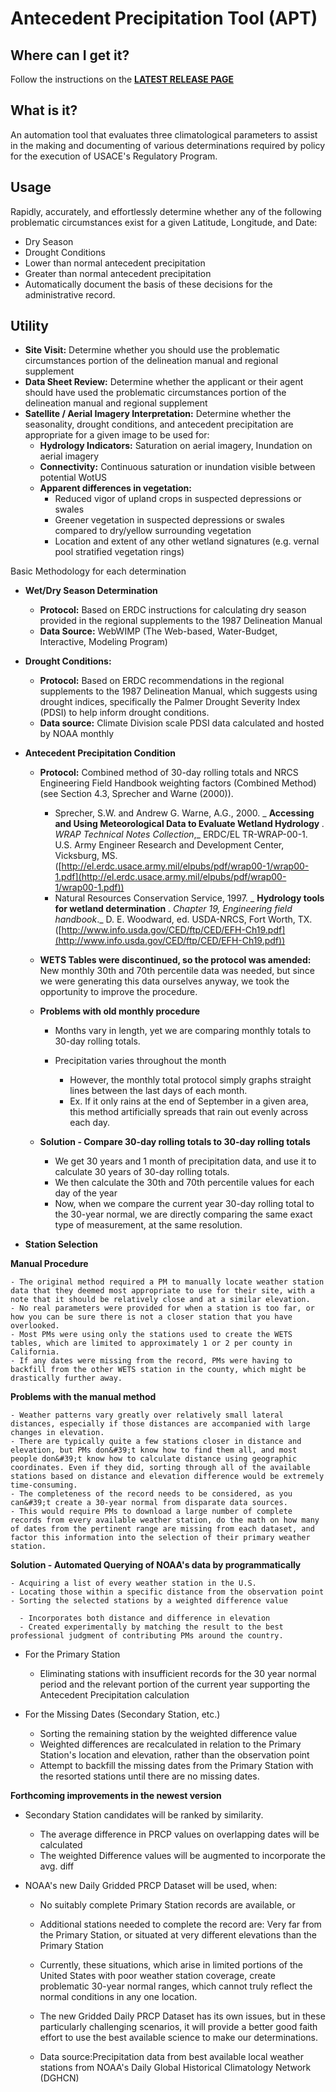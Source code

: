 # Antecedent Precipitation Tool (APT)
## Where can I get it?
Follow the instructions on the [**LATEST RELEASE PAGE**](https://github.com/jDeters-USACE/Antecedent-Precipitation-Tool/releases/latest)

## What is it?

An automation tool that evaluates three climatological parameters to assist in the making and documenting of various determinations required by policy for the execution of USACE&#39;s Regulatory Program.

## Usage

Rapidly, accurately, and effortlessly determine whether any of the following problematic circumstances exist for a given Latitude, Longitude, and Date:

- Dry Season
- Drought Conditions
- Lower than normal antecedent precipitation
- Greater than normal antecedent precipitation
- Automatically document the basis of these decisions for the administrative record.

## Utility

- **Site Visit:** Determine whether you should use the problematic circumstances portion of the delineation manual and regional supplement
- **Data Sheet Review:** Determine whether the applicant or their agent should have used the problematic circumstances portion of the delineation manual and regional supplement
- **Satellite / Aerial Imagery Interpretation:** Determine whether the seasonality, drought conditions, and antecedent precipitation are appropriate for a given image to be used for:
  - **Hydrology Indicators:** Saturation on aerial imagery, Inundation on aerial imagery
  - **Connectivity:** Continuous saturation or inundation visible between potential WotUS
  - **Apparent differences in vegetation:**
    - Reduced vigor of upland crops in suspected depressions or swales
    - Greener vegetation in suspected depressions or swales compared to dry/yellow surrounding vegetation
    - Location and extent of any other wetland signatures (e.g. vernal pool stratified vegetation rings)

Basic Methodology for each determination

- **Wet/Dry Season Determination**
  - **Protocol:** Based on ERDC instructions for calculating dry season provided in the regional supplements to the 1987 Delineation Manual
  - **Data Source:** WebWIMP (The Web-based, Water-Budget, Interactive, Modeling Program)
- **Drought Conditions:**
  - **Protocol:** Based on ERDC recommendations in the regional supplements to the 1987 Delineation Manual, which suggests using drought indices, specifically the Palmer Drought Severity Index (PDSI) to help inform drought conditions.
  - **Data source:** Climate Division scale PDSI data calculated and hosted by NOAA monthly

- **Antecedent Precipitation Condition**
  - **Protocol:** Combined method of 30-day rolling totals and NRCS Engineering Field Handbook weighting factors (Combined Method) (see Section 4.3, Sprecher and Warne (2000)).
    - Sprecher, S.W. and Andrew G. Warne, A.G., 2000. _ **Accessing and Using Meteorological Data to Evaluate Wetland Hydrology** _. WRAP Technical Notes Collection_,_ ERDC/EL TR-WRAP-00-1. U.S. Army Engineer Research and Development Center, Vicksburg, MS. ([http://el.erdc.usace.army.mil/elpubs/pdf/wrap00-1/wrap00-1.pdf](http://el.erdc.usace.army.mil/elpubs/pdf/wrap00-1/wrap00-1.pdf))
    - Natural Resources Conservation Service, 1997. _ **Hydrology tools for wetland determination** _. Chapter 19, Engineering field handbook_._ D. E. Woodward, ed. USDA-NRCS, Fort Worth, TX. ([http://www.info.usda.gov/CED/ftp/CED/EFH-Ch19.pdf](http://www.info.usda.gov/CED/ftp/CED/EFH-Ch19.pdf))

  - **WETS Tables were discontinued, so the protocol was amended:** New monthly 30th and 70th percentile data was needed, but since we were generating this data ourselves anyway, we took the opportunity to improve the procedure.
  - **Problems with old monthly procedure**
    - Months vary in length, yet we are comparing monthly totals to 30-day rolling totals.

    - Precipitation varies throughout the month
      - However, the monthly total protocol simply graphs straight lines between the last days of each month.
      - Ex. If it only rains at the end of September in a given area, this method artificially spreads that rain out evenly across each day.
  - **Solution - Compare 30-day rolling totals to 30-day rolling totals**
    - We get 30 years and 1 month of precipitation data, and use it to calculate 30 years of 30-day rolling totals.
    - We then calculate the 30th and 70th percentile values for each day of the year
    - Now, when we compare the current year 30-day rolling total to the 30-year normal, we are directly comparing the same exact type of measurement, at the same resolution.

- **Station Selection**

**Manual Procedure**

    - The original method required a PM to manually locate weather station data that they deemed most appropriate to use for their site, with a note that it should be relatively close and at a similar elevation.
    - No real parameters were provided for when a station is too far, or how you can be sure there is not a closer station that you have overlooked.
    - Most PMs were using only the stations used to create the WETS tables, which are limited to approximately 1 or 2 per county in California.
    - If any dates were missing from the record, PMs were having to backfill from the other WETS station in the county, which might be drastically further away.

**Problems with the manual method**

    - Weather patterns vary greatly over relatively small lateral distances, especially if those distances are accompanied with large changes in elevation.
    - There are typically quite a few stations closer in distance and elevation, but PMs don&#39;t know how to find them all, and most people don&#39;t know how to calculate distance using geographic coordinates. Even if they did, sorting through all of the available stations based on distance and elevation difference would be extremely time-consuming.
    - The completeness of the record needs to be considered, as you can&#39;t create a 30-year normal from disparate data sources.
    - This would require PMs to download a large number of complete records from every available weather station, do the math on how many of dates from the pertinent range are missing from each dataset, and factor this information into the selection of their primary weather station.

**Solution - Automated Querying of NOAA&#39;s data by programmatically**

    - Acquiring a list of every weather station in the U.S.
    - Locating those within a specific distance from the observation point
    - Sorting the selected stations by a weighted difference value

      - Incorporates both distance and difference in elevation
      - Created experimentally by matching the result to the best professional judgment of contributing PMs around the country.

- For the Primary Station

  - Eliminating stations with insufficient records for the 30 year normal period and the relevant portion of the current year supporting the Antecedent Precipitation calculation

- For the Missing Dates (Secondary Station, etc.)

  - Sorting the remaining station by the weighted difference value
  - Weighted differences are recalculated in relation to the Primary Station&#39;s location and elevation, rather than the observation point
  - Attempt to backfill the missing dates from the Primary Station with the resorted stations until there are no missing dates.

**Forthcoming improvements in the newest version**

- Secondary Station candidates will be ranked by similarity.

  - The average difference in PRCP values on overlapping dates will be calculated
  - The weighted Difference values will be augmented to incorporate the avg. diff

- NOAA&#39;s new Daily Gridded PRCP Dataset will be used, when:

  - No suitably complete Primary Station records are available, or
  - Additional stations needed to complete the record are: Very far from the Primary Station, or situated at very different elevations than the Primary Station
  - Currently, these situations, which arise in limited portions of the United States with poor weather station coverage, create problematic 30-year normal ranges, which cannot truly reflect the normal conditions in any one location.
  - The new Gridded Daily PRCP Dataset has its own issues, but in these particularly challenging scenarios, it will provide a better good faith effort to use the best available science to make our determinations.

  - Data source:Precipitation data from best available local weather stations from NOAA&#39;s Daily Global Historical Climatology Network (DGHCN)

